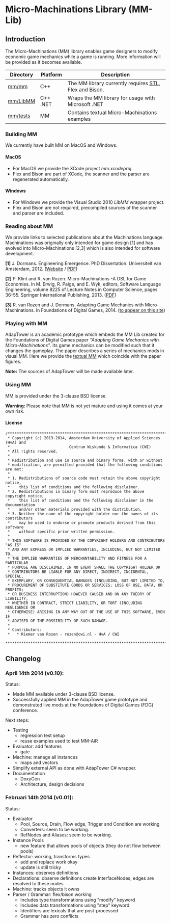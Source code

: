 # Micro-Machinations Library (MM-Lib)

## Introduction

The Micro-Machinations (MM) library enables game designers to modify economic game mechanics while a game is running.
More information will be provided as it becomes available.

| Directory | Platform  | Description |
| --------- | --------- | ----------- |
| [mm/mm](https://github.com/vrozen/MM-Lib/tree/master/mm/mm)       | C++ | The MM library currently requires [STL](http://en.wikipedia.org/wiki/Standard_Template_Library), [Flex](http://flex.sourceforge.net) and [Bison](http://www.gnu.org/software/bison/). |
| [mm/LibMM](https://github.com/vrozen/MM-Lib/tree/master/mm/LibMM) | C++ .NET | Wraps the MM library for usage with Microsoft .NET |
| [mm/tests](https://github.com/vrozen/MM-Lib/tree/master/mm/tests) | MM | Contains textual Micro-Machinations examples |

### Building MM

We currently have built MM on MacOS and Windows.

#### MacOS
* For MacOS we provide the XCode project *mm.xcodeproj*.
* Flex and Bison are part of XCode, the scanner and the parser are regenerated automatically.

#### Windows
* For Windows we provide the Visual Studio 2010 *LibMM* wrapper project.
* Flex and Bison are not required, precompiled sources of the scanner and parser are included.

### Reading about MM

We provide links to selected publications about the Machinations language. Machinations was originally only intended for game design [1] and has evolved into Micro-Machinations [2,3] which is also intended for software development.

**[1]**	J. Dormans. Engineering Emergence. PhD Dissertation. Universiteit van Amsterdam, 2012.
([Website](http://www.jorisdormans.nl/article.php?ref=engineering_emergence) / [PDF](http://www.jorisdormans.nl/pdf/dormans_engineering_emergence.pdf))

**[2]**	P. Klint and R. van Rozen. Micro-Machinations -A DSL for Game Economies. In M. Erwig, R. Paige, and E. Wyk, editors, Software Language Engineering, volume 8225 of Lecture Notes in Computer Science, pages 36–55. Springer International Publishing, 2013. ([PDF](http://193.23.143.188/~equaprojec/media/Uploaded_documents/SLE_2013_paper.pdf))

**[3]**	R. van Rozen and J. Dormans. Adapting Game Mechanics with Micro-Machinations. In Foundations of Digital Games, 2014. ([to appear on this site](http://www.foundationsofdigitalgames.org))

### Playing with MM

AdapTower is an academic prototype which embeds the MM Lib created for the Foundations of Digital Games paper *"Adapting Game Mechanics with Micro-Machinations"*.
Its game mechanics can be modified such that it changes the gameplay.
The paper describes a series of mechanics mods in visual MM.
Here we provide the [textual MM](https://github.com/vrozen/MM-Lib/tree/master/mm/tests/towers)
which coincide with the paper figures.

**Note:** The sources of AdapTower will be made available later.

### Using MM

MM is provided under the 3-clause BSD license.

**Warning:**
Please note that MM is not yet mature and using it comes at your own risk.

#### License

```
/******************************************************************************
 * Copyright (c) 2013-2014, Amsterdam University of Applied Sciences (HvA) and
 *                          Centrum Wiskunde & Informatica (CWI)
 * All rights reserved.
 *
 * Redistribution and use in source and binary forms, with or without
 * modification, are permitted provided that the following conditions are met:
 * 
 * 1. Redistributions of source code must retain the above copyright notice,
 *    this list of conditions and the following disclaimer.
 * 2. Redistributions in binary form must reproduce the above copyright notice,
 *    this list of conditions and the following disclaimer in the documentation
 *    and/or other materials provided with the distribution.
 * 3. Neither the name of the copyright holder nor the names of its contributors
 *    may be used to endorse or promote products derived from this software
 *    without specific prior written permission.
 *
 * THIS SOFTWARE IS PROVIDED BY THE COPYRIGHT HOLDERS AND CONTRIBUTORS "AS IS"
 * AND ANY EXPRESS OR IMPLIED WARRANTIES, INCLUDING, BUT NOT LIMITED TO,
 * THE IMPLIED WARRANTIES OF MERCHANTABILITY AND FITNESS FOR A PARTICULAR
 * PURPOSE ARE DISCLAIMED. IN NO EVENT SHALL THE COPYRIGHT HOLDER OR
 * CONTRIBUTORS BE LIABLE FOR ANY DIRECT, INDIRECT, INCIDENTAL, SPECIAL,
 * EXEMPLARY, OR CONSEQUENTIAL DAMAGES (INCLUDING, BUT NOT LIMITED TO,
 * PROCUREMENT OF SUBSTITUTE GOODS OR SERVICES; LOSS OF USE, DATA, OR PROFITS;
 * OR BUSINESS INTERRUPTION) HOWEVER CAUSED AND ON ANY THEORY OF LIABILITY,
 * WHETHER IN CONTRACT, STRICT LIABILITY, OR TORT (INCLUDING NEGLIGENCE OR
 * OTHERWISE) ARISING IN ANY WAY OUT OF THE USE OF THIS SOFTWARE, EVEN IF
 * ADVISED OF THE POSSIBILITY OF SUCH DAMAGE.
 *
 * Contributors:
 *   * Riemer van Rozen - rozen@cwi.nl - HvA / CWI
 ******************************************************************************/
```

## Changelog

### April 14th 2014 (v0.10):
Status:
* Made MM available under 3-clause BSD license.
* Successfully applied MM in the AdapTower game prototype and demonstrated live mods at the Foundations of Digital Games (FDG) conference.

Next steps:
* Testing
  * regression test setup
  * reuse examples used to test MM-AiR
* Evaluator: add features
  * gate
* Machine: manage all instances
  * maps and vectors
* Simplify external API as done with AdapTower C# wrapper.
* Documentation
  * DoxyGen
  * Architecture, design decisions

### Februari 14th 2014 (v0.01):
Status:
* Evaluator
  * Pool, Source, Drain, Flow edge, Trigger and Condition are working
  * Converters: seem to be working.
  * RefNodes and Aliases: seem to be working.
* Instance Pools
  * new feature that allows pools of objects (they do not flow between pools)
* Reflector: working, transforms types
  * add and replace work okay
  * update is still tricky
* Instances: observes definitions
* Declarations: observe definitions create InterfaceNodes, edges are resolved to these nodes
* Machine: tracks objects it owns
* Parser / Grammar: flex/bison working
  * Includes type transformations using "modify" keyword
  * Includes data transformations using "step" keyword
  * Identifiers are lexicals that are post-processed
  * Grammar has zero conflicts

